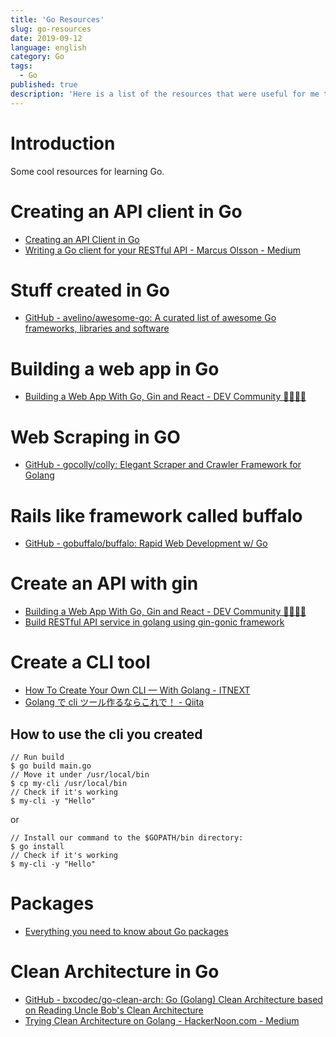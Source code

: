```yaml
---
title: 'Go Resources'
slug: go-resources
date: 2019-09-12
language: english
category: Go
tags:
  - Go
published: true
description: 'Here is a list of the resources that were useful for me to learn Go programming language.'
---
```


# Introduction

Some cool resources for learning Go.

# Creating an API client in Go

- [Creating an API Client in Go](https://www.scaledrone.com/blog/creating-an-api-client-in-go/)
- [Writing a Go client for your RESTful API - Marcus Olsson - Medium](https://medium.com/@marcus.olsson/writing-a-go-client-for-your-restful-api-c193a2f4998c)

# Stuff created in Go

- [GitHub - avelino/awesome-go: A curated list of awesome Go frameworks, libraries and software](https://github.com/avelino/awesome-go)

# Building a web app in Go

- [Building a Web App With Go, Gin and React - DEV Community 👩‍💻👨‍💻](https://dev.to/codehakase/building-a-web-app-with-go-gin-and-react-5ke)

# Web Scraping in GO

- [GitHub - gocolly/colly: Elegant Scraper and Crawler Framework for Golang](https://github.com/gocolly/colly)

# Rails like framework called buffalo

- [GitHub - gobuffalo/buffalo: Rapid Web Development w/ Go](https://github.com/gobuffalo/buffalo)

# Create an API with gin

- [Building a Web App With Go, Gin and React - DEV Community 👩‍💻👨‍💻](https://dev.to/codehakase/building-a-web-app-with-go-gin-and-react-5ke)
- [Build RESTful API service in golang using gin-gonic framework](https://medium.com/@thedevsaddam/build-restful-api-service-in-golang-using-gin-gonic-framework-85b1a6e176f3)

# Create a CLI tool

- [How To Create Your Own CLI — With Golang - ITNEXT](https://itnext.io/how-to-create-your-own-cli-with-golang-3c50727ac608)
- [Golang で cli ツール作るならこれで！ - Qiita](https://qiita.com/gatchan0807/items/4ffdf65f7affe8faec5a)

## How to use the cli you created

```
// Run build
$ go build main.go
// Move it under /usr/local/bin
$ cp my-cli /usr/local/bin
// Check if it's working
$ my-cli -y "Hello"
```

or

```
// Install our command to the $GOPATH/bin directory:
$ go install
// Check if it's working
$ my-cli -y "Hello"
```

# Packages

- [Everything you need to know about Go packages](https://medium.com/rungo/everything-you-need-to-know-about-packages-in-go-b8bac62b74cc)

# Clean Architecture in Go

- [GitHub - bxcodec/go-clean-arch: Go (Golang) Clean Architecture based on Reading Uncle Bob's Clean Architecture](https://github.com/bxcodec/go-clean-arch)
- [Trying Clean Architecture on Golang - HackerNoon.com - Medium](https://medium.com/@imantumorang/golang-clean-archithecture-efd6d7c43047)
